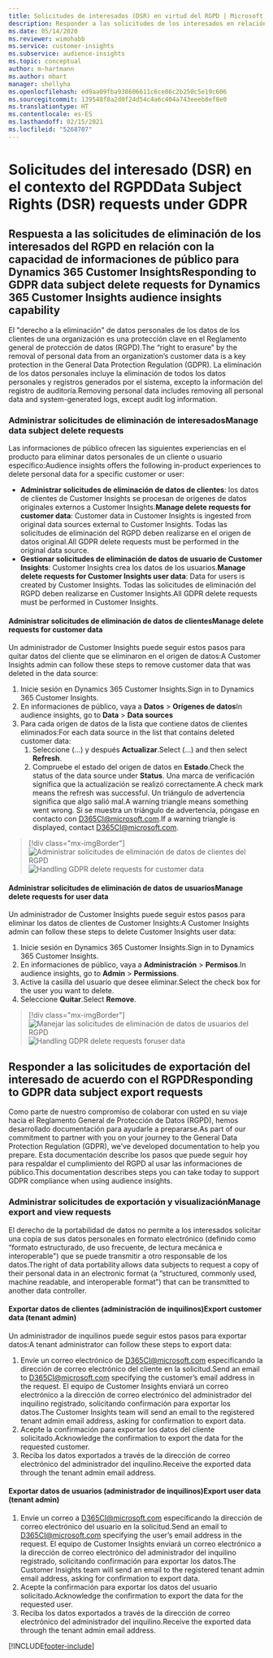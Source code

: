 ```yaml
---
title: Solicitudes de interesados (DSR) en virtud del RGPD | Microsoft Docs
description: Responder a las solicitudes de los interesados en relación con la capacidad de informaciones de público para Dynamics 365 Customer Insights.
ms.date: 05/14/2020
ms.reviewer: wimohabb
ms.service: customer-insights
ms.subservice: audience-insights
ms.topic: conceptual
author: m-hartmann
ms.author: mhart
manager: shellyha
ms.openlocfilehash: ed9aa09fba938606611c6ce86c2b250c5e19c606
ms.sourcegitcommit: 139548f8a2d0f24d54c4a6c404a743eeeb8ef8e0
ms.translationtype: HT
ms.contentlocale: es-ES
ms.lasthandoff: 02/15/2021
ms.locfileid: "5268707"
---
```

# <a name="data-subject-rights-dsr-requests-under-gdpr"></a><span data-ttu-id="8b461-103">Solicitudes del interesado (DSR) en el contexto del RGPD</span><span class="sxs-lookup"><span data-stu-id="8b461-103">Data Subject Rights (DSR) requests under GDPR</span></span>

## <a name="responding-to-gdpr-data-subject-delete-requests-for-dynamics-365-customer-insights-audience-insights-capability"></a><span data-ttu-id="8b461-104">Respuesta a las solicitudes de eliminación de los interesados del RGPD en relación con la capacidad de informaciones de público para Dynamics 365 Customer Insights</span><span class="sxs-lookup"><span data-stu-id="8b461-104">Responding to GDPR data subject delete requests for Dynamics 365 Customer Insights audience insights capability</span></span>

<span data-ttu-id="8b461-105">El "derecho a la eliminación" de datos personales de los datos de los clientes de una organización es una protección clave en el Reglamento general de protección de datos (RGPD).</span><span class="sxs-lookup"><span data-stu-id="8b461-105">The “right to erasure” by the removal of personal data from an organization’s customer data is a key protection in the General Data Protection Regulation (GDPR).</span></span> <span data-ttu-id="8b461-106">La eliminación de los datos personales incluye la eliminación de todos los datos personales y registros generados por el sistema, excepto la información del registro de auditoría.</span><span class="sxs-lookup"><span data-stu-id="8b461-106">Removing personal data includes removing all personal data and system-generated logs, except audit log information.</span></span>

### <a name="manage-data-subject-delete-requests"></a><span data-ttu-id="8b461-107">Administrar solicitudes de eliminación de interesados</span><span class="sxs-lookup"><span data-stu-id="8b461-107">Manage data subject delete requests</span></span>

<span data-ttu-id="8b461-108">Las informaciones de público ofrecen las siguientes experiencias en el producto para eliminar datos personales de un cliente o usuario específico:</span><span class="sxs-lookup"><span data-stu-id="8b461-108">Audience insights offers the following in-product experiences to delete personal data for a specific customer or user:</span></span>

- <span data-ttu-id="8b461-109">**Administrar solicitudes de eliminación de datos de clientes**: los datos de clientes de Customer Insights se procesan de orígenes de datos originales externos a Customer Insights.</span><span class="sxs-lookup"><span data-stu-id="8b461-109">**Manage delete requests for customer data**: Customer data in Customer Insights is ingested from original data sources external to Customer Insights.</span></span> <span data-ttu-id="8b461-110">Todas las solicitudes de eliminación del RGPD deben realizarse en el origen de datos original.</span><span class="sxs-lookup"><span data-stu-id="8b461-110">All GDPR delete requests must be performed in the original data source.</span></span>
- <span data-ttu-id="8b461-111">**Gestionar solicitudes de eliminación de datos de usuario de Customer Insights**: Customer Insights crea los datos de los usuarios.</span><span class="sxs-lookup"><span data-stu-id="8b461-111">**Manage delete requests for Customer Insights user data**: Data for users is created by Customer Insights.</span></span> <span data-ttu-id="8b461-112">Todas las solicitudes de eliminación del RGPD deben realizarse en Customer Insights.</span><span class="sxs-lookup"><span data-stu-id="8b461-112">All GDPR delete requests must be performed in Customer Insights.</span></span>

#### <a name="manage-delete-requests-for-customer-data"></a><span data-ttu-id="8b461-113">Administrar solicitudes de eliminación de datos de clientes</span><span class="sxs-lookup"><span data-stu-id="8b461-113">Manage delete requests for customer data</span></span>

<span data-ttu-id="8b461-114">Un administrador de Customer Insights puede seguir estos pasos para quitar datos del cliente que se eliminaron en el origen de datos:</span><span class="sxs-lookup"><span data-stu-id="8b461-114">A Customer Insights admin can follow these steps to remove customer data that was deleted in the data source:</span></span>

1. <span data-ttu-id="8b461-115">Inicie sesión en Dynamics 365 Customer Insights.</span><span class="sxs-lookup"><span data-stu-id="8b461-115">Sign in to Dynamics 365 Customer Insights.</span></span>
2. <span data-ttu-id="8b461-116">En informaciones de público, vaya a **Datos** > **Orígenes de datos**</span><span class="sxs-lookup"><span data-stu-id="8b461-116">In audience insights, go to **Data** > **Data sources**</span></span>
3. <span data-ttu-id="8b461-117">Para cada origen de datos de la lista que contiene datos de clientes eliminados:</span><span class="sxs-lookup"><span data-stu-id="8b461-117">For each data source in the list that contains deleted customer data:</span></span>
   1. <span data-ttu-id="8b461-118">Seleccione (...) y después **Actualizar**.</span><span class="sxs-lookup"><span data-stu-id="8b461-118">Select (...) and then select **Refresh**.</span></span>
   2. <span data-ttu-id="8b461-119">Compruebe el estado del origen de datos en **Estado**.</span><span class="sxs-lookup"><span data-stu-id="8b461-119">Check the status of the data source under **Status**.</span></span> <span data-ttu-id="8b461-120">Una marca de verificación significa que la actualización se realizó correctamente.</span><span class="sxs-lookup"><span data-stu-id="8b461-120">A check mark means the refresh was successful.</span></span> <span data-ttu-id="8b461-121">Un triángulo de advertencia significa que algo salió mal.</span><span class="sxs-lookup"><span data-stu-id="8b461-121">A warning triangle means something went wrong.</span></span> <span data-ttu-id="8b461-122">Si se muestra un triángulo de advertencia, póngase en contacto con D365CI@microsoft.com.</span><span class="sxs-lookup"><span data-stu-id="8b461-122">If a warning triangle is displayed, contact D365CI@microsoft.com.</span></span>

> [!div class="mx-imgBorder"]
> <span data-ttu-id="8b461-123">![Administrar solicitudes de eliminación de datos de clientes del RGPD](media/gdpr-data-sources.png "Administrar solicitudes de eliminación de datos de clientes del RGPD")</span><span class="sxs-lookup"><span data-stu-id="8b461-123">![Handling GDPR delete requests for customer data](media/gdpr-data-sources.png "Handling GDPR delete requests for customer data")</span></span>

#### <a name="manage-delete-requests-for-user-data"></a><span data-ttu-id="8b461-124">Administrar solicitudes de eliminación de datos de usuarios</span><span class="sxs-lookup"><span data-stu-id="8b461-124">Manage delete requests for user data</span></span>

<span data-ttu-id="8b461-125">Un administrador de Customer Insights puede seguir estos pasos para eliminar los datos de clientes de Customer Insights:</span><span class="sxs-lookup"><span data-stu-id="8b461-125">A Customer Insights admin can follow these steps to delete Customer Insights user data:</span></span>

1. <span data-ttu-id="8b461-126">Inicie sesión en Dynamics 365 Customer Insights.</span><span class="sxs-lookup"><span data-stu-id="8b461-126">Sign in to Dynamics 365 Customer Insights.</span></span>
2. <span data-ttu-id="8b461-127">En informaciones de público, vaya a **Administración** > **Permisos**.</span><span class="sxs-lookup"><span data-stu-id="8b461-127">In audience insights, go to **Admin** > **Permissions**.</span></span>
3. <span data-ttu-id="8b461-128">Active la casilla del usuario que desee eliminar.</span><span class="sxs-lookup"><span data-stu-id="8b461-128">Select the check box for the user you want to delete.</span></span>
4. <span data-ttu-id="8b461-129">Seleccione **Quitar**.</span><span class="sxs-lookup"><span data-stu-id="8b461-129">Select **Remove**.</span></span>

> [!div class="mx-imgBorder"]
> <span data-ttu-id="8b461-130">![Manejar las solicitudes de eliminación de datos de usuarios del RGPD](media/gdpr-permissions.png "Manejar las solicitudes de eliminación de datos de usuarios del RGPD")</span><span class="sxs-lookup"><span data-stu-id="8b461-130">![Handling GDPR delete requests foruser data](media/gdpr-permissions.png "Handling GDPR delete requests for user data")</span></span>

## <a name="responding-to-gdpr-data-subject-export-requests"></a><span data-ttu-id="8b461-131">Responder a las solicitudes de exportación del interesado de acuerdo con el RGPD</span><span class="sxs-lookup"><span data-stu-id="8b461-131">Responding to GDPR data subject export requests</span></span>

<span data-ttu-id="8b461-132">Como parte de nuestro compromiso de colaborar con usted en su viaje hacia el Reglamento General de Protección de Datos (RGPD), hemos desarrollado documentación para ayudarle a prepararse.</span><span class="sxs-lookup"><span data-stu-id="8b461-132">As part of our commitment to partner with you on your journey to the General Data Protection Regulation (GDPR), we’ve developed documentation to help you prepare.</span></span> <span data-ttu-id="8b461-133">Esta documentación describe los pasos que puede seguir hoy para respaldar el cumplimiento del RGPD al usar las informaciones de público.</span><span class="sxs-lookup"><span data-stu-id="8b461-133">This documentation describes steps you can take today to support GDPR compliance when using audience insights.</span></span>

### <a name="manage-export-and-view-requests"></a><span data-ttu-id="8b461-134">Administrar solicitudes de exportación y visualización</span><span class="sxs-lookup"><span data-stu-id="8b461-134">Manage export and view requests</span></span>

<span data-ttu-id="8b461-135">El derecho de la portabilidad de datos no permite a los interesados solicitar una copia de sus datos personales en formato electrónico (definido como “formato estructurado, de uso frecuente, de lectura mecánica e interoperable") que se puede transmitir a otro responsable de los datos.</span><span class="sxs-lookup"><span data-stu-id="8b461-135">The right of data portability allows data subjects to request a copy of their personal data in an electronic format (a “structured, commonly used, machine readable, and interoperable format”) that can be transmitted to another data controller.</span></span>

#### <a name="export-customer-data-tenant-admin"></a><span data-ttu-id="8b461-136">Exportar datos de clientes (administración de inquilinos)</span><span class="sxs-lookup"><span data-stu-id="8b461-136">Export customer data (tenant admin)</span></span>

<span data-ttu-id="8b461-137">Un administrador de inquilinos puede seguir estos pasos para exportar datos:</span><span class="sxs-lookup"><span data-stu-id="8b461-137">A tenant administrator can follow these steps to export data:</span></span>

1. <span data-ttu-id="8b461-138">Envíe un correo electrónico de D365CI@microsoft.com especificando la dirección de correo electrónico del cliente en la solicitud.</span><span class="sxs-lookup"><span data-stu-id="8b461-138">Send an email to D365CI@microsoft.com specifying the customer’s email address in the request.</span></span> <span data-ttu-id="8b461-139">El equipo de Customer Insights enviará un correo electrónico a la dirección de correo electrónico del administrador del inquilino registrado, solicitando confirmación para exportar los datos.</span><span class="sxs-lookup"><span data-stu-id="8b461-139">The Customer Insights team will send an email to the registered tenant admin email address, asking for confirmation to export data.</span></span>
2. <span data-ttu-id="8b461-140">Acepte la confirmación para exportar los datos del cliente solicitado.</span><span class="sxs-lookup"><span data-stu-id="8b461-140">Acknowledge the confirmation to export the data for the requested customer.</span></span>
3. <span data-ttu-id="8b461-141">Reciba los datos exportados a través de la dirección de correo electrónico del administrador del inquilino.</span><span class="sxs-lookup"><span data-stu-id="8b461-141">Receive the exported data through the tenant admin email address.</span></span>

#### <a name="export-user-data-tenant-admin"></a><span data-ttu-id="8b461-142">Exportar datos de usuarios (administrador de inquilinos)</span><span class="sxs-lookup"><span data-stu-id="8b461-142">Export user data (tenant admin)</span></span>

1. <span data-ttu-id="8b461-143">Envíe un correo a D365CI@microsoft.com especificando la dirección de correo electrónico del usuario en la solicitud.</span><span class="sxs-lookup"><span data-stu-id="8b461-143">Send an email to D365CI@microsoft.com specifying the user’s email address in the request.</span></span> <span data-ttu-id="8b461-144">El equipo de Customer Insights enviará un correo electrónico a la dirección de correo electrónico del administrador del inquilino registrado, solicitando confirmación para exportar los datos.</span><span class="sxs-lookup"><span data-stu-id="8b461-144">The Customer Insights team will send an email to the registered tenant admin email address, asking for confirmation to export data.</span></span>
2. <span data-ttu-id="8b461-145">Acepte la confirmación para exportar los datos del usuario solicitado.</span><span class="sxs-lookup"><span data-stu-id="8b461-145">Acknowledge the confirmation to export the data for the requested user.</span></span>
3. <span data-ttu-id="8b461-146">Reciba los datos exportados a través de la dirección de correo electrónico del administrador del inquilino.</span><span class="sxs-lookup"><span data-stu-id="8b461-146">Receive the exported data through the tenant admin email address.</span></span>


[!INCLUDE[footer-include](../includes/footer-banner.md)]